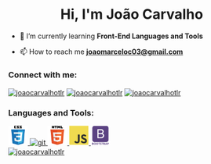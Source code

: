 <h1 align="center">Hi, I'm João Carvalho</h1>

- 🌱 I’m currently learning **Front-End Languages and Tools**

- 📫 How to reach me **joaomarceloc03@gmail.com**

<h3 align="left">Connect with me:</h3>
<p align="left">
<a href="https://twitter.com/joaocarvalhotlr" target="blank"><img align="center" src="https://raw.githubusercontent.com/rahuldkjain/github-profile-readme-generator/master/src/images/icons/Social/twitter.svg" alt="joaocarvalhotlr" height="30" width="40" /></a>
<a href="https://linkedin.com/in/joaocarvalhotlr" target="blank"><img align="center" src="https://raw.githubusercontent.com/rahuldkjain/github-profile-readme-generator/master/src/images/icons/Social/linked-in-alt.svg" alt="joaocarvalhotlr" height="30" width="40" /></a>
<a href="https://instagram.com/joaocarvalhotlr" target="blank"><img align="center" src="https://raw.githubusercontent.com/rahuldkjain/github-profile-readme-generator/master/src/images/icons/Social/instagram.svg" alt="joaocarvalhotlr" height="30" width="40" /></a>
</p>

<h3 align="left">Languages and Tools:</h3>
<p align="left"> <a href="https://www.w3schools.com/css/" target="_blank"> <img src="https://raw.githubusercontent.com/devicons/devicon/master/icons/css3/css3-original-wordmark.svg" alt="css3" width="40" height="40"/> </a> <a href="https://git-scm.com/" target="_blank"> <img src="https://www.vectorlogo.zone/logos/git-scm/git-scm-icon.svg" alt="git" width="40" height="40"/> </a> <a href="https://www.w3.org/html/" target="_blank"> <img src="https://raw.githubusercontent.com/devicons/devicon/master/icons/html5/html5-original-wordmark.svg" alt="html5" width="40" height="40"/> </a> <a href="https://developer.mozilla.org/en-US/docs/Web/JavaScript" target="_blank"> <img src="https://raw.githubusercontent.com/devicons/devicon/master/icons/javascript/javascript-original.svg" alt="javascript" width="40" height="40"/> </a> </a> <a href="https://getbootstrap.com" target="_blank"> <img src="https://raw.githubusercontent.com/devicons/devicon/master/icons/bootstrap/bootstrap-plain-wordmark.svg" alt="bootstrap" width="40" height="40"/> </a> <br> <a href="https://www.w3schools.com/css/" target="_blank"> <img


<p><img align="center" src="https://github-readme-stats.vercel.app/api/top-langs?username=joaocarvalhotlr&show_icons=true&locale=en&layout=compact" alt="joaocarvalhotlr" /></p>
